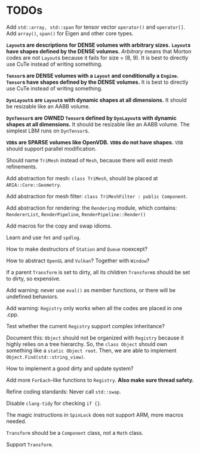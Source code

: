 # TODOs

Add `std::array, std::span` for tensor vector `operator()` and `operator[]`.
Add `array()`, `span()` for Eigen and other core types.

**`Layout`s are descriptions for DENSE volumes with arbitrary sizes.**
**`Layout`s have shapes defined by the DENSE volumes.**
*Arbitrary* means that Morton codes are not `Layout`s because it fails for size = (8, 9).
It is best to directly use CuTe instead of writing something.

**`Tensor`s are DENSE volumes with a `Layout` and conditionally a `Engine`.**
**`Tensor`s have shapes defined by the DENSE volumes.**
It is best to directly use CuTe instead of writing something.

**`DynLayout`s are `Layout`s with dynamic shapes at all dimensions.**
It should be resizable like an AABB volume.

**`DynTensor`s are OWNED `Tensor`s defined by `DynLayout`s with dynamic shapes at all dimensions.**
It should be resizable like an AABB volume.
The simplest LBM runs on `DynTensor`s.

**`VDB`s are SPARSE volumes like OpenVDB.**
**`VDB`s do not have shapes.**
`VDB` should support parallel modification.

Should name `TriMesh` instead of `Mesh`, because there will exist mesh refinements.

Add abstraction for mesh: `class TriMesh`, should be placed at `ARIA::Core::Geometry`.

Add abstraction for mesh filter: `class TriMeshFilter : public Component`.

Add abstraction for rendering: the `Rendering` module, which contains:
`RendererList`, `RenderPipeline`, `RenderPipeline::Render()`

Add macros for the copy and swap idioms.

Learn and use `fmt` and `spdlog`.

How to make destructors of `Station` and `Queue` noexcept?

How to abstract `OpenGL` and `Vulkan`? Together with `Window`?

If a parent `Transform` is set to dirty, all its children `Transform`s should be set to dirty, so expensive.

Add warning: never use `eval()` as member functions, or there will be undefined behaviors.

Add warning: `Registry` only works when all the codes are placed in one .cpp.

Test whether the current `Registry` support complex inheritance?

Document this: `Object` should not be organized with `Registry` because
it highly relies on a tree hierarchy.
So, the `class Object` should own something like a `static Object root`.
Then, we are able to implement `Object.Find(std::string_view)`.

How to implement a good dirty and update system?

Add more `ForEach`-like functions to `Registry`.
**Also make sure thread safety.**

Refine coding standards: Never call `std::swap`.

Disable `clang-tidy` for checking `if {}`.

The magic instructions in `SpinLock` does not support ARM, more macros needed.

`Transform` should be a `Component` class, not a `Math` class.

Support `Transform`.
